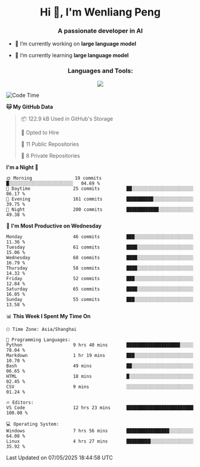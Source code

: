 <h1 align="center">Hi 👋, I'm Wenliang Peng</h1>
<h3 align="center">A passionate developer in AI</h3>

- 🔭 I’m currently working on **large language model**

- 🌱 I’m currently learning **large language model**

<!-- <h3 align="left">Connect with me:</h3> -->
<!-- <p align="left">
</p> -->

<h3 align="center">Languages and Tools:</h3>
<p align="center">
  <a href="https://skillicons.dev">
    <img src="https://skillicons.dev/icons?i=cpp,ros,docker,azure,git,linux,py,pytorch,cmake,githubactions,powershell,md&perline=6" />
  </a>
</p>


<!-- <p><img align="center" src="https://github-readme-stats.vercel.app/api/top-langs?username=bpwl0121&show_icons=true&locale=en&layout=compact" alt="bpwl0121" /></p> -->

<!-- <p><img align="center" src="https://github-readme-streak-stats.herokuapp.com/?user=bpwl0121&" alt="bpwl0121" /></p> -->

<!--START_SECTION:waka-->
![Code Time](http://img.shields.io/badge/Code%20Time-237%20hrs%2036%20mins-blue)

**🐱 My GitHub Data** 

> 📦 122.9 kB Used in GitHub's Storage 
 > 
> 💼 Opted to Hire
 > 
> 📜 11 Public Repositories 
 > 
> 🔑 8 Private Repositories 
 > 
**I'm a Night 🦉** 

```text
🌞 Morning                19 commits          █░░░░░░░░░░░░░░░░░░░░░░░░   04.69 % 
🌆 Daytime                25 commits          ██░░░░░░░░░░░░░░░░░░░░░░░   06.17 % 
🌃 Evening                161 commits         ██████████░░░░░░░░░░░░░░░   39.75 % 
🌙 Night                  200 commits         ████████████░░░░░░░░░░░░░   49.38 % 
```
📅 **I'm Most Productive on Wednesday** 

```text
Monday                   46 commits          ███░░░░░░░░░░░░░░░░░░░░░░   11.36 % 
Tuesday                  61 commits          ████░░░░░░░░░░░░░░░░░░░░░   15.06 % 
Wednesday                68 commits          ████░░░░░░░░░░░░░░░░░░░░░   16.79 % 
Thursday                 58 commits          ████░░░░░░░░░░░░░░░░░░░░░   14.32 % 
Friday                   52 commits          ███░░░░░░░░░░░░░░░░░░░░░░   12.84 % 
Saturday                 65 commits          ████░░░░░░░░░░░░░░░░░░░░░   16.05 % 
Sunday                   55 commits          ███░░░░░░░░░░░░░░░░░░░░░░   13.58 % 
```


📊 **This Week I Spent My Time On** 

```text
🕑︎ Time Zone: Asia/Shanghai

💬 Programming Languages: 
Python                   9 hrs 40 mins       ████████████████████░░░░░   78.04 % 
Markdown                 1 hr 19 mins        ███░░░░░░░░░░░░░░░░░░░░░░   10.70 % 
Bash                     49 mins             ██░░░░░░░░░░░░░░░░░░░░░░░   06.65 % 
HTML                     18 mins             █░░░░░░░░░░░░░░░░░░░░░░░░   02.45 % 
CSV                      9 mins              ░░░░░░░░░░░░░░░░░░░░░░░░░   01.24 % 

🔥 Editors: 
VS Code                  12 hrs 23 mins      █████████████████████████   100.00 % 

💻 Operating System: 
Windows                  7 hrs 56 mins       ████████████████░░░░░░░░░   64.08 % 
Linux                    4 hrs 27 mins       █████████░░░░░░░░░░░░░░░░   35.92 % 
```


 Last Updated on 07/05/2025 18:44:58 UTC
<!--END_SECTION:waka-->
